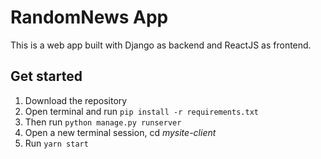 # RandomNews App

This is a web app built with Django as backend and ReactJS as frontend.

## Get started

1. Download the repository
2. Open terminal and run `pip install -r requirements.txt`
3. Then run `python manage.py runserver`
4. Open a new terminal session, cd *mysite-client*
5. Run `yarn start`

